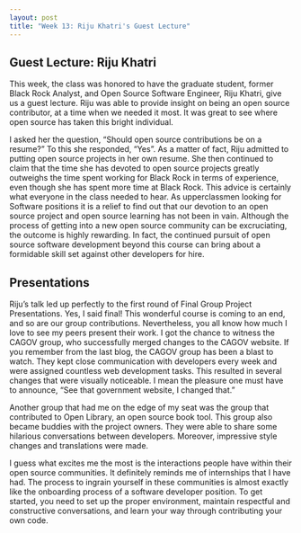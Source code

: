 ```yaml
---
layout: post
title: "Week 13: Riju Khatri's Guest Lecture"
---
```


## Guest Lecture: Riju Khatri

This week, the class was honored to have the graduate student, former Black Rock Analyst, and Open Source Software Engineer, Riju Khatri, give us a guest lecture. Riju was able to provide insight on being an open source contributor, at a time when we needed it most. It was great to see where open source has taken this bright individual. 

I asked her the question, “Should open source contributions be on a resume?” To this she responded, “Yes”. As a matter of fact, Riju admitted to putting open source projects in her own resume. She then continued to claim that the time she has devoted to open source projects greatly outweighs the time spent working for Black Rock in terms of experience, even though she has spent more time at Black Rock. This advice is certainly what everyone in the class needed to hear. As upperclassmen looking for Software positions it is a relief to find out that our devotion to an open source project and open source learning has not been in vain. Although the process of getting into a new open source community can be excruciating, the outcome is highly rewarding. In fact, the continued pursuit of open source software development beyond this course can bring about a formidable skill set against other developers for hire. 

## Presentations

Riju’s talk led up perfectly to the first round of Final Group Project Presentations. Yes, I said final! This wonderful course is coming to an end, and so are our group contributions. Nevertheless, you all know how much I love to see my peers present their work. I got the chance to witness the CAGOV group, who successfully merged changes to the CAGOV website. If you remember from the last blog, the CAGOV group has been a blast to watch. They kept close communication with developers every week and were assigned countless web development tasks. This resulted in several changes that were visually noticeable. I mean the pleasure one must have to announce, “See that government website, I changed that.” 

Another group that had me on the edge of my seat was the group that contributed to Open Library, an open source book tool. This group also became buddies with the project owners. They were able to share some hilarious conversations between developers. Moreover, impressive style changes and translations were made.

I guess what excites me the most is the interactions people have within their open source communities. It definitely reminds me of internships that I have had. The process to ingrain yourself in these communities is almost exactly like the onboarding process of a software developer position. To get started, you need to set up the proper environment, maintain respectful and constructive conversations, and learn your way through contributing your own code.
